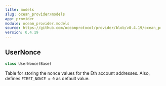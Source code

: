 ```yaml
---
title: models
slug: ocean_provider/models
app: provider
module: ocean_provider.models
source: https://github.com/oceanprotocol/provider/blob/v0.4.19/ocean_provider/models.py
version: 0.4.19
---
```

## UserNonce

```python
class UserNonce(Base)
```

Table for storing the nonce values for the Eth account addresses.
Also, defines `FIRST_NONCE = 0` as default value.


